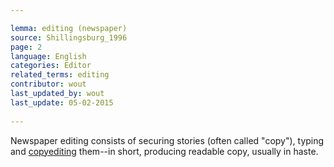 ```yaml
---

lemma: editing (newspaper)
source: Shillingsburg_1996
page: 2 
language: English
categories: Editor
related_terms: editing
contributor: wout
last_updated_by: wout
last_update: 05-02-2015
        
---
```


Newspaper editing consists of securing stories (often called "copy"), typing and [copyediting](copyediting.html) them--in short, producing readable copy, usually in haste.

